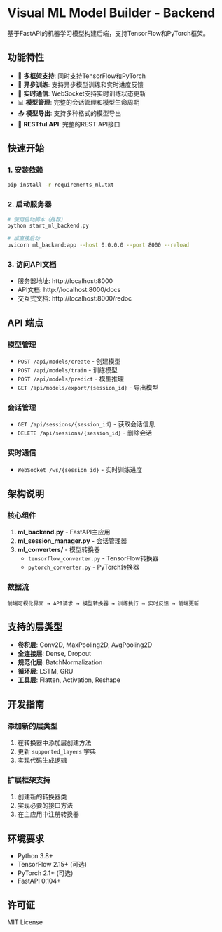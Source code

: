 # Visual ML Model Builder - Backend

基于FastAPI的机器学习模型构建后端，支持TensorFlow和PyTorch框架。

## 功能特性

- 🔧 **多框架支持**: 同时支持TensorFlow和PyTorch
- 🚀 **异步训练**: 支持异步模型训练和实时进度反馈
- 🔄 **实时通信**: WebSocket支持实时训练状态更新
- 📊 **模型管理**: 完整的会话管理和模型生命周期
- 📤 **模型导出**: 支持多种格式的模型导出
- 🎯 **RESTful API**: 完整的REST API接口

## 快速开始

### 1. 安装依赖

```bash
pip install -r requirements_ml.txt
```

### 2. 启动服务器

```bash
# 使用启动脚本（推荐）
python start_ml_backend.py

# 或直接启动
uvicorn ml_backend:app --host 0.0.0.0 --port 8000 --reload
```

### 3. 访问API文档

- 服务器地址: http://localhost:8000
- API文档: http://localhost:8000/docs
- 交互式文档: http://localhost:8000/redoc

## API 端点

### 模型管理
- `POST /api/models/create` - 创建模型
- `POST /api/models/train` - 训练模型
- `POST /api/models/predict` - 模型推理
- `GET /api/models/export/{session_id}` - 导出模型

### 会话管理
- `GET /api/sessions/{session_id}` - 获取会话信息
- `DELETE /api/sessions/{session_id}` - 删除会话

### 实时通信
- `WebSocket /ws/{session_id}` - 实时训练进度

## 架构说明

### 核心组件

1. **ml_backend.py** - FastAPI主应用
2. **ml_session_manager.py** - 会话管理器
3. **ml_converters/** - 模型转换器
   - `tensorflow_converter.py` - TensorFlow转换器
   - `pytorch_converter.py` - PyTorch转换器

### 数据流

```
前端可视化界面 → API请求 → 模型转换器 → 训练执行 → 实时反馈 → 前端更新
```

## 支持的层类型

- **卷积层**: Conv2D, MaxPooling2D, AvgPooling2D
- **全连接层**: Dense, Dropout
- **规范化层**: BatchNormalization
- **循环层**: LSTM, GRU
- **工具层**: Flatten, Activation, Reshape

## 开发指南

### 添加新的层类型

1. 在转换器中添加层创建方法
2. 更新 `supported_layers` 字典
3. 实现代码生成逻辑

### 扩展框架支持

1. 创建新的转换器类
2. 实现必要的接口方法
3. 在主应用中注册转换器

## 环境要求

- Python 3.8+
- TensorFlow 2.15+ (可选)
- PyTorch 2.1+ (可选)
- FastAPI 0.104+

## 许可证

MIT License 